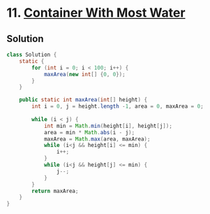 # 11. [Container With Most Water](https://leetcode.com/problems/container-with-most-water/description/?envType=daily-question&envId=2025-10-04)

## Solution

```java
class Solution {
    static {
        for (int i = 0; i < 100; i++) {
            maxArea(new int[] {0, 0});
        }   
    }

    public static int maxArea(int[] height) {
        int i = 0, j = height.length -1, area = 0, maxArea = 0;
        
        while (i < j) {
            int min = Math.min(height[i], height[j]);
            area = min * Math.abs(i - j);
            maxArea = Math.max(area, maxArea);
            while (i<j && height[i] <= min) {
                i++;
            }
            while (i<j && height[j] <= min) {
                j--;
            }
        }
        return maxArea;
    }
}
```
